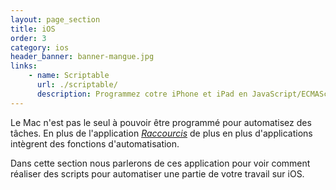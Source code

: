 ```yaml
---
layout: page_section
title: iOS
order: 3
category: ios
header_banner: banner-mangue.jpg
links:
    - name: Scriptable
      url: ./scriptable/
      description: Programmez cotre iPhone et iPad en JavaScript/ECMAScript.
---
```


Le Mac n'est pas le seul à pouvoir être programmé pour automatisez des tâches.
En plus de l'application [_Raccourcis_](/raccourcis/) de plus en plus
d'applications intègrent des fonctions d'automatisation.

Dans cette section nous parlerons de ces application pour voir comment
réaliser des scripts pour automatiser une partie de votre travail sur iOS.

